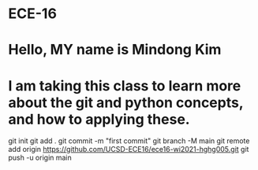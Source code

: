 # ECE-16
# Hello, MY name is Mindong Kim
# I am taking this class to learn more about the git and python concepts, and how to applying these.
git init
git add .
git commit -m "first commit"
git branch -M main
git remote add origin https://github.com/UCSD-ECE16/ece16-wi2021-hghg005.git
git push -u origin main
